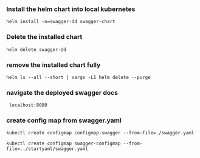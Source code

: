 ### Install the helm chart into local kubernetes
```helm install -n=swagger-dd swagger-chart```

### Delete the installed chart
```helm delete swagger-dd```

### remove the installed chart fully
```helm ls --all --short | xargs -L1 helm delete --purge```

### navigate the deployed swagger docs
``` localhost:8080```

### create config map from swagger.yaml
```kubectl create configmap configmap-swagger --from-file=./swagger.yaml```

```kubectl create configmap swagger-configmap --from-file=../startyaml/swagger.yaml```

